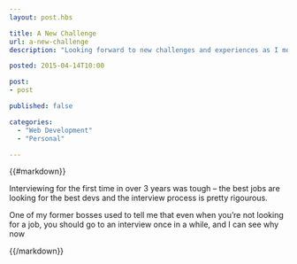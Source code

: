 ```yaml
---
layout: post.hbs

title: A New Challenge
url: a-new-challenge
description: "Looking forward to new challenges and experiences as I move out of London."

posted: 2015-04-14T10:00

post:
- post

published: false

categories:
  - "Web Development"
  - "Personal"

---
```


{{#markdown}}

Interviewing for the first time in over 3 years was tough – the best jobs are looking for the best devs and the interview process is pretty rigourous.

One of my former bosses used to tell me that even when you’re not looking for a job, you should go to an interview once in a while, and I can see why now

{{/markdown}}
